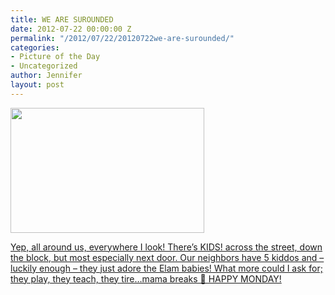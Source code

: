 ```yaml
---
title: WE ARE SUROUNDED
date: 2012-07-22 00:00:00 Z
permalink: "/2012/07/22/20120722we-are-surounded/"
categories:
- Picture of the Day
- Uncategorized
author: Jennifer
layout: post
---
```


[<img title="IMG_1447" height="200" alt="" width="310" class="alignnone size-thumbnail wp-image-1639" src="http://static.squarespace.com/static/50db6bb3e4b015296cd43789/50dfa5b1e4b0dc6320e0b5ea/50dfa5b3e4b0dc6320e0b90c/1342997543000/?format=original" />](http://www.flickr.com/photos/jenniferandJennifers_photos/sets/72157630463991932/)

[Yep, all around us, everywhere I look! There&#8217;s KIDS! across the street, down the block, but most especially next door. Our neighbors have 5 kiddos and &#8211; luckily enough &#8211; they just adore the Elam babies! What more could I ask for; they play, they teach, they tire&#8230;mama breaks 🙂 HAPPY MONDAY!](http://www.flickr.com/photos/jenniferandJennifers_photos/sets/72157630463991932/)
